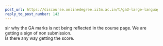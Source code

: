 ```yaml
---
post_url: https://discourse.onlinedegree.iitm.ac.in/t/ga3-large-language-models-discussion-thread-tds-jan-2025/163247/144
reply_to_post_number: 143
---
```

sir why the GA marks is not being reflected in the course page. We are getting a sign of non submission.  
Is there any way getting the score.